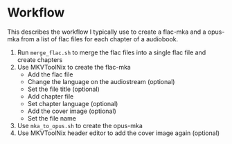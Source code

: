 # Workflow

This describes the workflow I typically use to create a flac-mka and a opus-mka from
a list of flac files for each chapter of a audiobook.

1. Run `merge_flac.sh` to merge the flac files into a single flac file and create chapters
2. Use MKVToolNix to create the flac-mka
    * Add the flac file
    * Change the language on the audiostream (optional)
    * Set the file title (optional)
    * Add chapter file
    * Set chapter language (optional)
    * Add the cover image (optional)
    * Set the file name
3. Use `mka_to_opus.sh` to create the opus-mka
4. Use MKVToolNix header editor to add the cover image again (optional)
